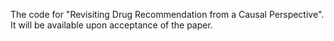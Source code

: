The code for "Revisiting Drug Recommendation from a Causal Perspective".
It will be available upon acceptance of the paper.